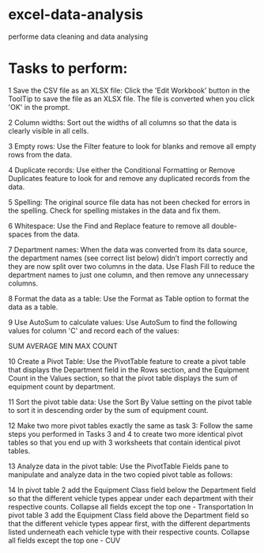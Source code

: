 # excel-data-analysis
performe data cleaning and data analysing

# Tasks to perform:

1 Save the CSV file as an XLSX file: Click the 'Edit Workbook' button in the ToolTip to save the file as an XLSX file. The file is converted when you click 'OK' in the prompt.

2 Column widths: Sort out the widths of all columns so that the data is clearly visible in all cells.

3 Empty rows: Use the Filter feature to look for blanks and remove all empty rows from the data.

4 Duplicate records: Use either the Conditional Formatting or Remove Duplicates feature to look for and remove any duplicated records from the data.

5 Spelling: The original source file data has not been checked for errors in the spelling. Check for spelling mistakes in the data and fix them.

6 Whitespace: Use the Find and Replace feature to remove all double-spaces from the data.

7 Department names: When the data was converted from its data source, the department names (see correct list below) didn’t import correctly and they are now split over two columns in the data. Use Flash Fill to reduce the department names to just one column, and then remove any unnecessary columns.

8 Format the data as a table: Use the Format as Table option to format the data as a table.

9 Use AutoSum to calculate values: Use AutoSum to find the following values for column 'C' and record each of the values:

  SUM
  AVERAGE
  MIN
  MAX
  COUNT

10 Create a Pivot Table: Use the PivotTable feature to create a pivot table that displays the Department field in the Rows section, and the Equipment Count in the Values section, so that the pivot table displays the sum of equipment count by department.

11 Sort the pivot table data: Use the Sort By Value setting on the pivot table to sort it in descending order by the sum of equipment count.

12 Make two more pivot tables exactly the same as task 3: Follow the same steps you performed in Tasks 3 and 4 to create two more identical pivot tables so that you end up with 3 worksheets that contain identical pivot tables.

13 Analyze data in the pivot table: Use the PivotTable Fields pane to manipulate and analyze data in the two copied pivot table as follows:

14 In pivot table 2 add the Equipment Class field below the Department field so that the different vehicle types appear under each department with their respective counts.
   Collapse all fields except the top one - Transportation
   In pivot table 3 add the Equipment Class field above the Department field so that the different vehicle types appear first, with the different departments listed              underneath each vehicle type with their respective counts.
   Collapse all fields except the top one - CUV
